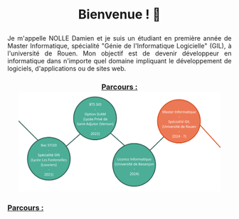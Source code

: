 # <p align="center">Bienvenue ! 👋</p>

<p align="justify">Je m'appelle NOLLE Damien et je suis un étudiant en première année de Master Informatique, spécialité "Génie de l'Informatique Logicielle" (GIL), à l'université de Rouen. Mon objectif est de devenir développeur en informatique dans n'importe quel domaine impliquant le développement de logiciels, d'applications ou de sites web.</p>

### <p style="text-decoration:underline" align="center">Parcours : <br/> <img src="./dn-parcours.png" height="90%" width="90%" /></p>

### <u>Parcours :</u>

